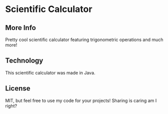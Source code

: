 # Scientific Calculator


## More Info

Pretty cool scientific calculator featuring trigonometric operations and much more!

## Technology

This scientific calculator was made in Java.

## License

MIT, but feel free to use my code for your projects! Sharing is caring am I right?
